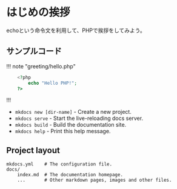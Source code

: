 # はじめの挨拶

echoという命令文を利用して、PHPで挨拶をしてみよう。

## サンプルコード

!!! note "greeting/hello.php"
```php
    <?php
        echo "Hello PHP!";
    ?>
```
!!!

* `mkdocs new [dir-name]` - Create a new project.
* `mkdocs serve` - Start the live-reloading docs server.
* `mkdocs build` - Build the documentation site.
* `mkdocs help` - Print this help message.

## Project layout

    mkdocs.yml    # The configuration file.
    docs/
        index.md  # The documentation homepage.
        ...       # Other markdown pages, images and other files.